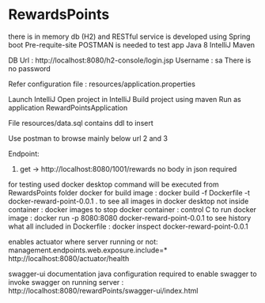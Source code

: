 # RewardsPoints
there is in memory db (H2) and RESTful service is developed using Spring boot
Pre-requite-site
POSTMAN is needed to test app
Java 8
IntelliJ
Maven

DB Url : http://localhost:8080/h2-console/login.jsp 
Username : sa
There is no password

Refer configuration file : resources/application.properties

Launch IntelliJ
Open project in IntelliJ
Build project using maven
Run as application RewardPointsApplication

File resources/data.sql contains ddl to insert

Use postman to browse mainly below url 2 and 3

Endpoint:
1. get -> http://localhost:8080/1001/rewards
no body in json required

for testing used docker desktop
command will be executed from RewardsPoints folder
docker for build image : docker build -f Dockerfile -t docker-reward-point-0.0.1 .
to see all images in docker desktop not inside container : docker images
to stop docker container : control C
to run docker image : docker run -p 8080:8080 docker-reward-point-0.0.1
to see history what all included in Dockerfile : docker inspect docker-reward-point-0.0.1

enables actuator where server running or not:
management.endpoints.web.exposure.include=*
http://localhost:8080/actuator/health

swagger-ui documentation
java configuration required to enable swagger
to invoke swagger on running server : http://localhost:8080/rewardPoints/swagger-ui/index.html
